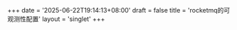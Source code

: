 +++
date = '2025-06-22T19:14:13+08:00'
draft = false
title = 'rocketmq的可观测性配置'
layout = 'singlet'
+++









